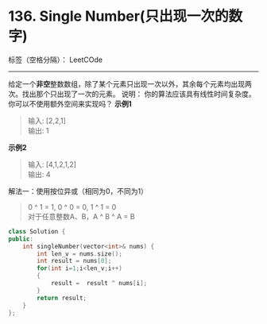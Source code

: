﻿# 136. Single Number(只出现一次的数字)

标签（空格分隔）： LeetCOde

---
给定一个**非空**整数数组，除了某个元素只出现一次以外，其余每个元素均出现两次。找出那个只出现了一次的元素。
说明：
你的算法应该具有线性时间复杂度。 你可以不使用额外空间来实现吗？
**示例1**
> 输入: [2,2,1]\
> 输出: 1

**示例2**
> 输入: [4,1,2,1,2]\
> 输出: 4

解法一：使用按位异或（相同为0，不同为1）
> 0 ^ 1 = 1, 0 ^ 0 = 0, 1 ^ 1 = 0\
> 对于任意整数A、B，A ^ B ^ A = B

```C++
class Solution {
public:
    int singleNumber(vector<int>& nums) {
        int len_v = nums.size();
        int result = nums[0];
        for(int i=1;i<len_v;i++)
        {
            result =  result ^ nums[i];
        }
        return result;
    }
};
```